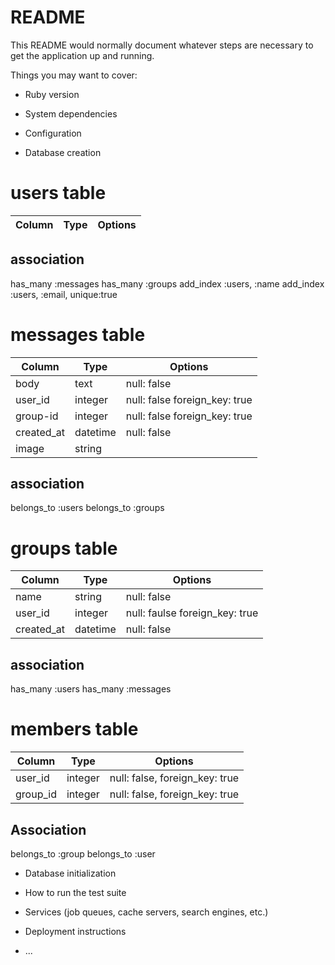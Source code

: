 # README

This README would normally document whatever steps are necessary to get the
application up and running.

Things you may want to cover:

* Ruby version

* System dependencies

* Configuration

* Database creation
# users table
|Column|Type|Options|
|------|----|-------|

## association
has_many :messages
has_many :groups
add_index :users, :name
add_index :users, :email, unique:true

# messages table
|Column|Type|Options|
|------|----|-------|
|body|text|null: false|
|user_id|integer|null: false foreign_key: true|
|group-id|integer|null: false foreign_key: true|
|created_at|datetime|null: false|
|image|string|

## association
belongs_to :users
belongs_to :groups

# groups table
|Column|Type|Options|
|------|----|-------|
|name|string|null: false|
|user_id|integer|null: faulse foreign_key: true|
|created_at|datetime|null: false|

## association
has_many :users
has_many :messages

# members table

|Column|Type|Options|
|------|----|-------|
|user_id|integer|null: false, foreign_key: true|
|group_id|integer|null: false, foreign_key: true|

## Association
belongs_to :group
belongs_to :user

* Database initialization

* How to run the test suite

* Services (job queues, cache servers, search engines, etc.)

* Deployment instructions

* ...
